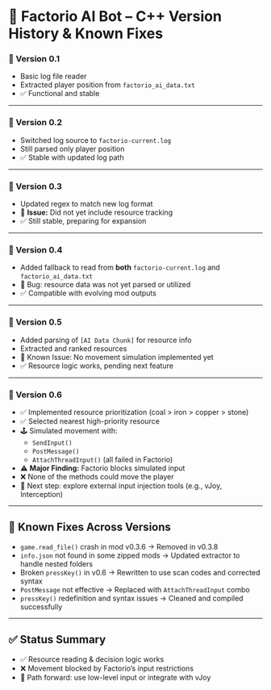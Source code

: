 # 🧠 Factorio AI Bot – C++ Version History & Known Fixes

### 🧠 Version 0.1
- Basic log file reader
- Extracted player position from `factorio_ai_data.txt`
- ✅ Functional and stable

---

### 🧠 Version 0.2
- Switched log source to `factorio-current.log`
- Still parsed only player position
- ✅ Stable with updated log path

---

### 🧠 Version 0.3
- Updated regex to match new log format
- 🐞 **Issue:** Did not yet include resource tracking
- ✅ Still stable, preparing for expansion

---

### 🧠 Version 0.4
- Added fallback to read from **both** `factorio-current.log` and `factorio_ai_data.txt`
- 🐞 Bug: resource data was not yet parsed or utilized
- ✅ Compatible with evolving mod outputs

---

### 🧠 Version 0.5
- Added parsing of `[AI Data Chunk]` for resource info
- Extracted and ranked resources
- 🐞 Known Issue: No movement simulation implemented yet
- ✅ Resource logic works, pending next feature

---

### 🧠 Version 0.6
- ✅ Implemented resource prioritization (coal > iron > copper > stone)
- ✅ Selected nearest high-priority resource
- 🕹️ Simulated movement with:
  - `SendInput()`
  - `PostMessage()`
  - `AttachThreadInput()` (all failed in Factorio)
- ⚠️ **Major Finding:** Factorio blocks simulated input
- ❌ None of the methods could move the player
- 🔄 Next step: explore external input injection tools (e.g., vJoy, Interception)

---

## 🔧 Known Fixes Across Versions

- `game.read_file()` crash in mod v0.3.6 → Removed in v0.3.8
- `info.json` not found in some zipped mods → Updated extractor to handle nested folders
- Broken `pressKey()` in v0.6 → Rewritten to use scan codes and corrected syntax
- `PostMessage` not effective → Replaced with `AttachThreadInput` combo
- `pressKey()` redefinition and syntax issues → Cleaned and compiled successfully

---

## ✅ Status Summary

- ✅ Resource reading & decision logic works
- ❌ Movement blocked by Factorio’s input restrictions
- 🧭 Path forward: use low-level input or integrate with vJoy